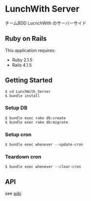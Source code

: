 LunchWith Server
================

チームBDD LucnchWith のサーバーサイド

Ruby on Rails
-------------

This application requires:

- Ruby 2.1.5
- Rails 4.1.5


Getting Started
---------------
```
$ cd LunchWith_Server
$ bundle install
```

### Setup DB

```
$ bundle exec rake db:create
$ bundle exec rake db:migrate
```

### Setup cron

```
$ bundle exec whenever --update-cron
```

### Teardown cron

```
$ bundle exec whenever --clear-cron
```

API
---------------
see [wiki](http://hoge.com)